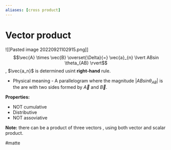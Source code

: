 ```yaml
---
aliases: [cross product]
---
```

# Vector product
![[Pasted image 20220921102915.png]]
$$\vec{A} \times \vec{B} \overset{\Delta}{=} \vec{a}_{n} \lvert ABsin \theta_{AB} \rvert$$
, $\vec{a_n}$ is determined usint **right-hand** rule. 

- Physical meaning - A parallelogram where the magnitude $\lvert ABsin \theta_{AB} \rvert$ is the are with two sides formed by $\vec{A} \text{ and } \vec{B}$.

**Properties:**
- NOT cumulative
- Distributive
- NOT assoviative

**Note:** there can be a product of three vectors , using both vector and scalar product.

#matte 